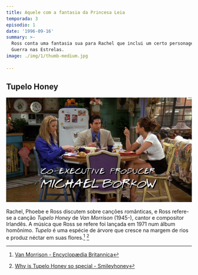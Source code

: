 ```yaml
---
title: Aquele com a fantasia da Princesa Leia
temporada: 3
episodio: 1
date: '1996-09-16'
summary: >-
  Ross conta uma fantasia sua para Rachel que inclui um certo personagem de
  Guerra nas Estrelas.
image: ./img/1/thumb-medium.jpg

---
```


## Tupelo Honey

![Tupelo Honey](./img/1/tupelo-honey.png)

<cena>
  <ross
    original="- I have to say Tupelo Honey by Van Morrison."
    traducao="- Eu tenho que dizer Tupolo Honey de Van Morrison."
  />
</cena>

Rachel, Phoebe e Ross discutem sobre canções românticas, e Ross refere-se a
canção *Tupelo Honey* de *Van Morrison* (1945-), cantor e compositor Irlandês.
A música que Ross se refere foi lançada em 1971 num álbum homônimo.
*Tupelo* é uma espécie de árvore que cresce na margem de
rios e produz néctar em suas flores.[^morrison-britannica] [^smileyhoney]

[^morrison-britannica]: [Van Morrison - Encyclopædia Britannica](https://www.britannica.com/biography/Van-Morrison)
[^smileyhoney]: [Why is Tupelo Honey so special - Smileyhoney](https://www.smileyhoney.com/blogs/honey-school/best-tupelo-honey)
